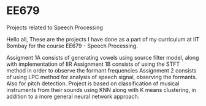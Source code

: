 # EE679
Projects related to Speech Processing

Hello all,
These are the projects I have done as a part of my curriculum at IIT Bombay for the course EE679 - Speech Processing.

Assigment 1A consists of generating vowels using source filter model, along with implementation of IIR
Assignment 1B consists of using the STFT method in order to observe the formant frequencies
Assignment 2 consists of using LPC method for analysis of speech signal, observing the formants. Also for pitch detection.
Project is based on classification of musical instruments from their sounds using KNN along with K means clustering, in addition to a more general neural network approach. 
